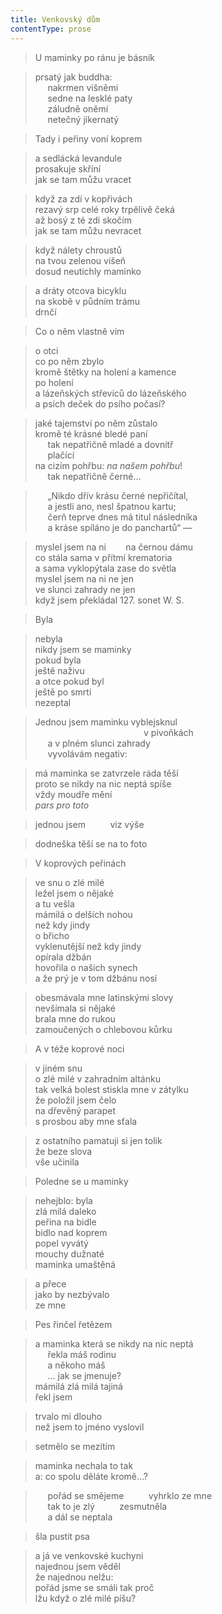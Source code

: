 ```yaml
---
title: Venkovský dům
contentType: prose
---
```


> U maminky po ránu je básník

> prsatý jak buddha:  
>      nakrmen višněmi  
>      sedne na lesklé paty  
>      záludně oněmí  
>      netečný jikernatý

> Tady i peřiny voní koprem

> a sedlácká levandule  
> prosakuje skříní  
> jak se tam můžu vracet

> když za zdí v kopřivách  
> rezavý srp celé roky trpělivě čeká  
> až bosý z té zdi skočím  
> jak se tam můžu nevracet

> když nálety chroustů  
> na tvou zelenou višeň  
> dosud neutichly maminko

> a dráty otcova bicyklu  
> na skobě v půdním trámu  
> drnčí

> Co o něm vlastně vím

> o otci  
> co po něm zbylo  
> kromě štětky na holení a kamence  
> po holení  
> a lázeňských střevíců do lázeňského  
> a psích deček do psího počasí?

> jaké tajemství po něm zůstalo  
> kromě té krásné bledé paní  
>      tak nepatřičně mladé a dovnitř  
>      plačící  
> na cizím pohřbu: _na našem pohřbu_!  
>      tak nepatřičně černé…

>      „Nikdo dřív krásu černé nepřičítal,  
>      a jestli ano, nesl špatnou kartu;  
>      čerň teprve dnes má titul následníka  
>      a kráse spíláno je do panchartů“ —

> myslel jsem na ni        na černou dámu  
> co stála sama v přítmí krematoria  
> a sama vyklopýtala zase do světla  
> myslel jsem na ni ne jen  
> ve slunci zahrady ne jen  
> když jsem překládal 127. sonet W. S.

> Byla

> nebyla  
> nikdy jsem se maminky  
> pokud byla  
> ještě naživu  
> a otce pokud byl  
> ještě po smrti  
> nezeptal

> Jednou jsem maminku vyblejsknul  
>                                             v pivoňkách  
>      a v plném slunci zahrady  
>      vyvolávám negativ:

> má maminka se zatvrzele ráda těší  
> proto se nikdy na nic neptá spíše  
> vždy moudře mění  
> _pars pro toto_

> jednou jsem          viz výše

> dodneška těší se na to foto

> V koprových peřinách

> ve snu o zlé milé  
> ležel jsem o nějaké  
> a tu vešla  
> mámilá o delších nohou  
> než kdy jindy  
> o břicho  
> vyklenutější než kdy jindy  
> opírala džbán  
> hovořila o našich synech  
> a že prý je v tom džbánu nosí

> obesmávala mne latinskými slovy  
> nevšímala si nějaké  
> brala mne do rukou  
> zamoučených o chlebovou kůrku

> A v téže koprové noci

> v jiném snu  
> o zlé milé v zahradním altánku  
> tak velká bolest stiskla mne v zátylku  
> že položil jsem čelo  
> na dřevěný parapet  
> s prosbou aby mne sťala

> z ostatního pamatuji si jen tolik  
> že beze slova  
> vše učinila

> Poledne se u maminky

> nehejblo: byla  
> zlá milá daleko  
> peřina na bidle  
> bidlo nad koprem  
> popel vyvátý  
> mouchy dužnaté  
> maminka umaštěná

> a přece  
> jako by nezbývalo  
> ze mne

> Pes řinčel řetězem

> a maminka která se nikdy na nic neptá  
>      řekla máš rodinu  
>      a někoho máš  
>      … jak se jmenuje?  
> mámilá zlá milá tajiná  
> řekl jsem

> trvalo mi dlouho  
> než jsem to jméno vyslovil

> setmělo se mezitím

> maminka nechala to tak  
> a: co spolu děláte kromě…?

>      pořád se smějeme          vyhrklo ze mne  
>      tak to je zlý          zesmutněla  
>      a dál se neptala

> šla pustit psa

> a já ve venkovské kuchyni  
> najednou jsem věděl  
> že najednou nelžu:  
> pořád jsme se smáli tak proč  
> lžu když o zlé milé píšu?
